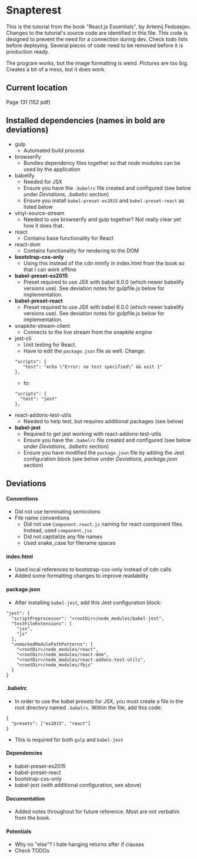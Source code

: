 # Snapterest

This is the tutorial from the book "React.js Essentials", by Artemij Fedosejev. Changes to the tutorial's source code are identified in this file. This code is designed to prevent the need for a connection during dev.  Check todo lists before deploying. Several pieces of code need to be removed before it is production ready.

The program works, but the image formatting is weird. Pictures are too big. Creates a bit of a mess, but it does work.

## Current location

Page 131 (152 pdf)

## Installed dependencies (names in **bold** are deviations)

- gulp
  - Automated build process
- browserify
  - Bundles dependency files together so that node modules can be used by the application
- babelify
  - Needed for JSX
  - Ensure you have the `.babelrc` file created and configured (see below under *Deviations, .babelrc* section)
  - Ensure you install `babel-preset-es2015` and `babel-preset-react` as listed below
- vinyl-source-stream
  - Needed to use browserify and gulp together? Not really clear yet how it does that.
- react
  - Contains base functionality for React
- react-dom
  - Contains functionality for rendering to the DOM
- **bootstrap-css-only**
  - Using this instead of the cdn minify in index.html from the book so that I can work offline
- **babel-preset-es2015**
  - Preset required to use JSX with babel 6.0.0 (which newer babelify versions use). See deviation notes for gulpfile.js below for implementation.
- **babel-preset-react**
  - Preset required to use JSX with babel 6.0.0 (which newer babelify versions use). See deviation notes for gulpfile.js below for implementation.
- snapkite-stream-client
  - Connects to the live stream from the snapkite engine
- jest-cli
  - Unit testing for React.
  - Have to edit the `package.json` file as well. Change:
  ```
  "scripts": {
     "test": "echo \"Error: no test specified\" && exit 1"
  },
  ```
  - to:
  ```
  "scripts": {
    "test": "jest"
  },
  ```
- react-addons-test-utils
  - Needed to help test, but requires additional packages (see below)
- **babel-jest**
  - Required to get jest working with react-addons-test-utils
  - Ensure you have the `.babelrc` file created and configured (see below under *Deviations, .babelrc* section)
  - Ensure you have modified the `package.json` file by adding the Jest configuration block (see below under *Deviations, package.json* section)

## Deviations

#### Conventions

- Did not use terminating semicolons
- File name conventions
  - Did not use `Component.react.js` naming for react component files. Instead, used `component.jsx`
  - Did not capitalize any file names
  - Used snake_case for filename spaces

#### index.html

- Used local references to bootstrap-css-only instead of cdn calls
- Added some formatting changes to improve readability

#### package.json

- After installing `babel-jest`, add this Jest configuration block:
```
"jest": {
  "scriptPreprocessor": "<rootDir>/node_modules/babel-jest",
  "testFileExtensions": [
    "jsx",
    "js"
  ],
  "unmockedModulePathPatterns": [
    "<rootDir>/node_modules/react",
    "<rootDir>/node_modules/react-dom",
    "<rootDir>/node_modules/react-addons-test-utils",
    "<rootDir>/node_modules/fbjs"
  ]
}
```

#### .babelrc

- In order to use the babel presets for JSX, you must create a file in the root directory named `.babelrc`. Within the file, add this code:
```
{
  "presets": ["es2015", "react"]
}
```
- This is required for both `gulp` and `babel-jest`

#### Dependencies

- babel-preset-es2015
- babel-preset-react
- bootstrap-css-only
- babel-jest (with additional configuration, see above)

#### Documentation

- Added notes throughout for future reference. Most are not verbatim from the book.

#### Potentials

- Why no "else"? I hate hanging returns after if clauses
- Check TODOs
